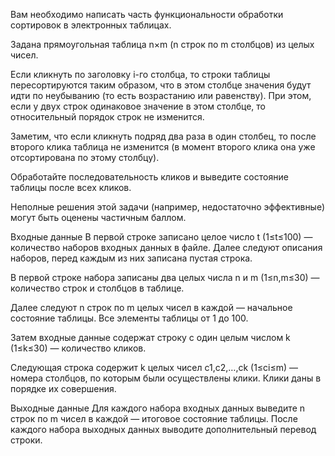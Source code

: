 Вам необходимо написать часть функциональности обработки сортировок в электронных таблицах.

Задана прямоугольная таблица n×m (n строк по m столбцов) из целых чисел.

Если кликнуть по заголовку i-го столбца, то строки таблицы пересортируются таким образом, что в этом столбце значения будут идти по неубыванию (то есть возрастанию или равенству). При этом, если у двух строк одинаковое значение в этом столбце, то относительный порядок строк не изменится.

Заметим, что если кликнуть подряд два раза в один столбец, то после второго клика таблица не изменится (в момент второго клика она уже отсортирована по этому столбцу).

Обработайте последовательность кликов и выведите состояние таблицы после всех кликов.

Неполные решения этой задачи (например, недостаточно эффективные) могут быть оценены частичным баллом.

Входные данные
В первой строке записано целое число t (1≤t≤100) — количество наборов входных данных в файле. Далее следуют описания наборов, перед каждым из них записана пустая строка.

В первой строке набора записаны два целых числа n и m (1≤n,m≤30) — количество строк и столбцов в таблице.

Далее следуют n строк по m целых чисел в каждой — начальное состояние таблицы. Все элементы таблицы от 1 до 100.

Затем входные данные содержат строку с один целым числом k (1≤k≤30) — количество кликов.

Следующая строка содержит k целых чисел c1,c2,…,ck (1≤ci≤m) — номера столбцов, по которым были осуществлены клики. Клики даны в порядке их совершения.

Выходные данные
Для каждого набора входных данных выведите n строк по m чисел в каждой — итоговое состояние таблицы. После каждого набора выходных данных выводите дополнительный перевод строки.